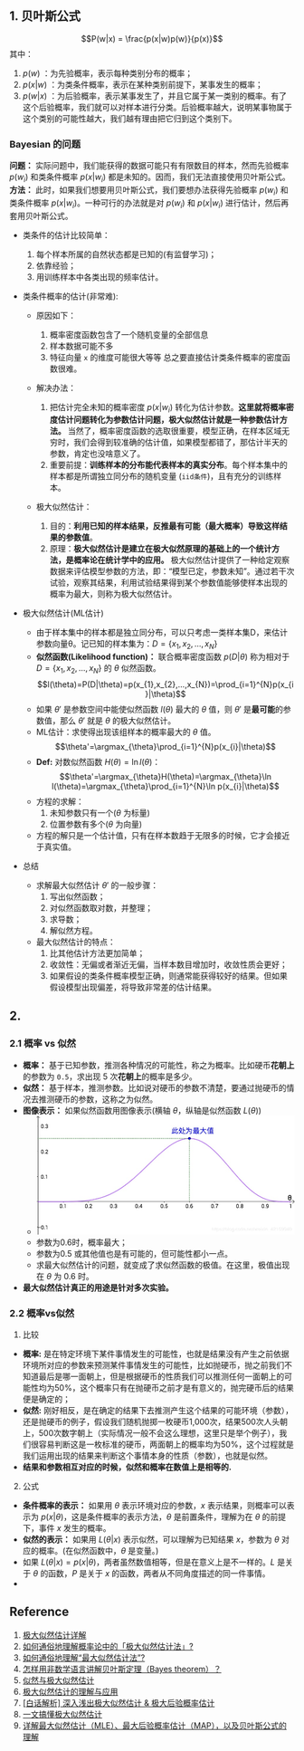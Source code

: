 
## 1. 贝叶斯公式
$$P(w|x) = \frac{p(x|w)p(w)}{p(x)}$$
其中：
1. $p(w)$    ：为先验概率，表示每种类别分布的概率；
2. $p(x|w)$  ：为类条件概率，表示在某种类别前提下，某事发生的概率；
3. $p(w|x)$  ：为后验概率，表示某事发生了，并且它属于某一类别的概率。有了这个后验概率，我们就可以对样本进行分类。后验概率越大，说明某事物属于这个类别的可能性越大，我们越有理由把它归到这个类别下。

### Bayesian 的问题
**问题：** 实际问题中，我们能获得的数据可能只有有限数目的样本，然而先验概率 $p(w_{i})$ 和类条件概率 $p(x|w_{i})$ 都是未知的。因而，我们无法直接使用贝叶斯公式。
**方法：** 此时，如果我们想要用贝叶斯公式，我们要想办法获得先验概率 $p(w_{i})$ 和类条件概率 $p(x|w_{i})$。一种可行的办法就是对 $p(w_{i})$ 和 $p(x|w_{i})$ 进行估计，然后再套用贝叶斯公式。

* 类条件的估计比较简单：
  1. 每个样本所属的自然状态都是已知的(有监督学习)；
  2. 依靠经验；
  3. 用训练样本中各类出现的频率估计。

* 类条件概率的估计(非常难):
  * 原因如下：
    1. 概率密度函数包含了一个随机变量的全部信息
    2. 样本数据可能不多
    3. 特征向量 `x` 的维度可能很大等等
    总之要直接估计类条件概率的密度函数很难。

  * 解决办法：
    1. 把估计完全未知的概率密度 $p(x|w_{i})$ 转化为估计参数。**这里就将概率密度估计问题转化为参数估计问题，极大似然估计就是一种参数估计方法。** 当然了，概率密度函数的选取很重要，模型正确，在样本区域无穷时，我们会得到较准确的估计值，如果模型都错了，那估计半天的参数，肯定也没啥意义了。
    2. 重要前提：**训练样本的分布能代表样本的真实分布**。每个样本集中的样本都是所谓独立同分布的随机变量 (`iid条件`)，且有充分的训练样本。

  * 极大似然估计：
    1. 目的：**利用已知的样本结果，反推最有可能（最大概率）导致这样结果的参数值**。
    2. 原理：**极大似然估计是建立在极大似然原理的基础上的一个统计方法，是概率论在统计学中的应用。** 极大似然估计提供了一种给定观察数据来评估模型参数的方法，即：“模型已定，参数未知”。通过若干次试验，观察其结果，利用试验结果得到某个参数值能够使样本出现的概率为最大，则称为极大似然估计。

* 极大似然估计(ML估计)
  * 由于样本集中的样本都是独立同分布，可以只考虑一类样本集D，来估计参数向量θ。记已知的样本集为：$D=\{x_{1},x_{2},...,x_{N}\}$
  * **似然函数(Likelihood function)：** 联合概率密度函数 $p(D|\theta)$ 称为相对于 $D=\{x_{1},x_{2},...,x_{N}\}$ 的 $\theta$ 似然函数。
  $$l(\theta)=P(D|\theta)=p(x_{1},x_{2},...,x_{N})=\prod_{i=1}^{N}p(x_{i}|\theta)$$
  * 如果 $\theta'$ 是参数空间中能使似然函数 $l(\theta)$ 最大的 $\theta$ 值，则 $\theta'$ 是**最可能**的参数值，那么 $\theta'$ 就是 $\theta$ 的极大似然估计。
  * ML估计：求使得出现该组样本的概率最大的 $\theta$ 值。
  $$\theta'=\argmax_{\theta}\prod_{i=1}^{N}p(x_{i}|\theta)$$
  * **Def:** 对数似然函数 $H(\theta)=\ln l(\theta)$：
  $$\theta'=\argmax_{\theta}H(\theta)=\argmax_{\theta}\ln l(\theta)=\argmax_{\theta}\prod_{i=1}^{N}\ln p(x_{i}|\theta)$$
  * 方程的求解：
    1. 未知参数只有一个($\theta$ 为标量)
    2. 位置参数有多个($\theta$ 为向量)
  * 方程的解只是一个估计值，只有在样本数趋于无限多的时候，它才会接近于真实值。

* 总结
  * 求解最大似然估计 $\theta'$ 的一般步骤：
    1. 写出似然函数；
    2. 对似然函数取对数，并整理；
    3. 求导数；
    4. 解似然方程。
  * 最大似然估计的特点：
    1. 比其他估计方法更加简单；
    2. 收敛性：无偏或者渐近无偏，当样本数目增加时，收敛性质会更好；
    3. 如果假设的类条件概率模型正确，则通常能获得较好的结果。但如果假设模型出现偏差，将导致非常差的估计结果。


## 2.
### 2.1 概率 vs 似然
* **概率：** 基于已知参数，推测各种情况的可能性，称之为概率。比如硬币**花朝上**的参数为 `0.5`，求出现 5 次**花朝上**的概率是多少。
* **似然：** 基于样本，推测参数。比如说对硬币的参数不清楚，要通过抛硬币的情况去推测硬币的参数，这称之为似然。
* **图像表示：** 如果似然函数用图像表示(横轴 $\theta$，纵轴是似然函数 $L(\theta)$)
  * ![](images/maximum_likelihood.png)
  * 参数为0.6时，概率最大；
  * 参数为0.5 或其他值也是有可能的，但可能性都小一点。
  * 求最大似然估计的问题，就变成了求似然函数的极值。在这里，极值出现在 $\theta$ 为 0.6 时。
* **最大似然估计真正的用途是针对多次实验。**

### 2.2 概率vs似然
1. 比较
  * **概率:** 是在特定环境下某件事情发生的可能性，也就是结果没有产生之前依据环境所对应的参数来预测某件事情发生的可能性，比如抛硬币，抛之前我们不知道最后是哪一面朝上，但是根据硬币的性质我们可以推测任何一面朝上的可能性均为50%，这个概率只有在抛硬币之前才是有意义的，抛完硬币后的结果便是确定的；
  * **似然:** 刚好相反，是在确定的结果下去推测产生这个结果的可能环境（参数），还是抛硬币的例子，假设我们随机抛掷一枚硬币1,000次，结果500次人头朝上，500次数字朝上（实际情况一般不会这么理想，这里只是举个例子），我们很容易判断这是一枚标准的硬币，两面朝上的概率均为50%，这个过程就是我们运用出现的结果来判断这个事情本身的性质（参数），也就是似然。
  * **结果和参数相互对应的时候，似然和概率在数值上是相等的.**
2. 公式
  * **条件概率的表示：** 如果用 $\theta$ 表示环境对应的参数，$x$ 表示结果，则概率可以表示为 $p(x|\theta)$，这是条件概率的表示方法，$\theta$ 是前置条件，理解为在 $\theta$ 的前提下，事件 $x$ 发生的概率。
  * **似然的表示：** 如果用 $L(\theta|x)$ 表示似然，可以理解为已知结果 $x$，参数为 $\theta$ 对应的概率。(在似然函数中，$\theta$ 是变量。)
  * 如果 $L(\theta|x) = p(x|\theta)$，两者虽然数值相等，但是在意义上是不一样的。$L$ 是关于 $\theta$ 的函数，$P$ 是关于 $x$ 的函数，两者从不同角度描述的同一件事情。
*

## Reference
1. [极大似然估计详解](https://blog.csdn.net/zengxiantao1994/article/details/72787849)
2. [如何通俗地理解概率论中的「极大似然估计法」?](https://blog.csdn.net/weixin_42159940/article/details/91077943?utm_medium=distribute.pc_relevant.none-task-blog-BlogCommendFromMachineLearnPai2-8.compare&depth_1-utm_source=distribute.pc_relevant.none-task-blog-BlogCommendFromMachineLearnPai2-8.compare)
3. [如何通俗地理解“最大似然估计法”?](https://www.matongxue.com/madocs/447.html)
4. [怎样用非数学语言讲解贝叶斯定理（Bayes theorem）？](https://www.matongxue.com/madocs/279.html)
5. [似然与极大似然估计](http://fangs.in/post/thinkstats/likelihood/)
6. [极大似然估计的理解与应用](https://www.cnblogs.com/xing901022/p/8418894.html)
7. [[白话解析] 深入浅出极大似然估计 & 极大后验概率估计](https://www.cnblogs.com/rossiXYZ/p/12150015.html)
8. [一文搞懂极大似然估计](https://zhuanlan.zhihu.com/p/26614750)
9. [详解最大似然估计（MLE）、最大后验概率估计（MAP），以及贝叶斯公式的理解](https://blog.csdn.net/u011508640/article/details/72815981)

